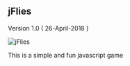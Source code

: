 ## jFlies

Version 1.0 ( 26-April-2018 )

![jFlies](https://s16.picofile.com/file/8422100618/jflies.png "Screenshot")

This is a simple and fun javascript game
